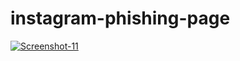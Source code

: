 # instagram-phishing-page
<a href="https://ibb.co/6BzV70b"><img src="https://i.ibb.co/PQK3vG4/Screenshot-11.png" alt="Screenshot-11" border="0"></a>
